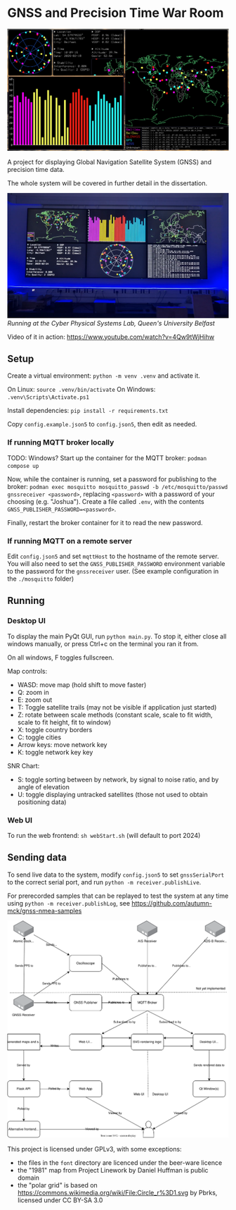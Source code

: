 # GNSS and Precision Time War Room

![](./docs/readme-imgs/gnss.png)

A project for displaying Global Navigation Satellite System (GNSS) and precision time data.

The whole system will be covered in further detail in the dissertation.

![](./docs/readme-imgs/cpsl.png)
_Running at the Cyber Physical Systems Lab, Queen's University Belfast_

Video of it in action: <https://www.youtube.com/watch?v=4Qw9tWjHihw>

## Setup

Create a virtual environment: `python -m venv .venv` and activate it.

On Linux: `source .venv/bin/activate`
On Windows: `.venv\Scripts\Activate.ps1`

Install dependencies: `pip install -r requirements.txt`

Copy `config.example.json5` to `config.json5`, then edit as needed.

### If running MQTT broker locally

TODO: Windows?
Start up the container for the MQTT broker: `podman compose up`

Now, while the container is running, set a password for publishing to the broker: `podman exec mosquitto mosquitto_passwd -b /etc/mosquitto/passwd gnssreceiver <password>`, replacing `<password>` with a password of your choosing (e.g. "Joshua"). Create a file called `.env`, with the contents `GNSS_PUBLISHER_PASSWORD=<password>`.

Finally, restart the broker container for it to read the new password.

### If running MQTT on a remote server

Edit `config.json5` and set `mqttHost` to the hostname of the remote server. You will also need to set the `GNSS_PUBLISHER_PASSWORD` environment variable to the password for the `gnssreceiver` user. (See example configuration in the `./mosquitto` folder)

## Running

### Desktop UI

To display the main PyQt GUI, run `python main.py`. To stop it, either close all windows manually, or press <key>Ctrl+c</key> on the terminal you ran it from.

On all windows, <key>F</key> toggles fullscreen.

Map controls:

- WASD: move map (hold shift to move faster)
- Q: zoom in
- E: zoom out
- T: Toggle satellite trails (may not be visible if application just started)
- Z: rotate between scale methods (constant scale, scale to fit width, scale to fit height, fit to window)
- X: toggle country borders
- C: toggle cities
- Arrow keys: move network key
- K: toggle network key key

SNR Chart:

- S: toggle sorting between by network, by signal to noise ratio, and by angle of elevation
- U: toggle displaying untracked satellites (those not used to obtain positioning data)

### Web UI

To run the web frontend: `sh webStart.sh` (will default to port 2024)

## Sending data

To send live data to the system, modify `config.json5` to set `gnssSerialPort` to the correct serial port, and run `python -m receiver.publishLive`.

For prerecorded samples that can be replayed to test the system at any time using `python -m receiver.publishLog`, see https://github.com/autumn-mck/gnss-nmea-samples

![](./docs/readme-imgs/dataflow.svg)

This project is licensed under GPLv3, with some exceptions:

- the files in the `font` directory are licenced under the beer-ware licence
- the "1981" map from Project Linework by Daniel Huffman is public domain
- the "polar grid" is based on https://commons.wikimedia.org/wiki/File:Circle_r%3D1.svg by Pbrks, licensed under CC BY-SA 3.0
